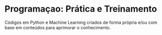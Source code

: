 # Programaçao: Prática e Treinamento
Códigos em Python e Machine Learning criados de forma própria e/ou com base em conteúdos para aprimorar o conhecimento.
